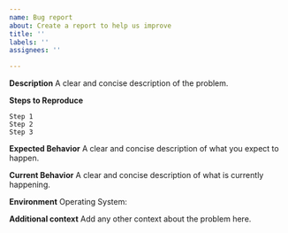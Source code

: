 ```yaml
---
name: Bug report
about: Create a report to help us improve
title: ''
labels: ''
assignees: ''

---
```


**Description**
A clear and concise description of the problem.

**Steps to Reproduce**

    Step 1
    Step 2
    Step 3

**Expected Behavior**
A clear and concise description of what you expect to happen.

**Current Behavior**
A clear and concise description of what is currently happening.

**Environment**
    Operating System:

**Additional context**
Add any other context about the problem here.

